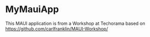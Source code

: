 # MyMauiApp

This MAUI application is from a Workshop at Techorama based on https://github.com/carlfranklin/MAUI-Workshop/ 
